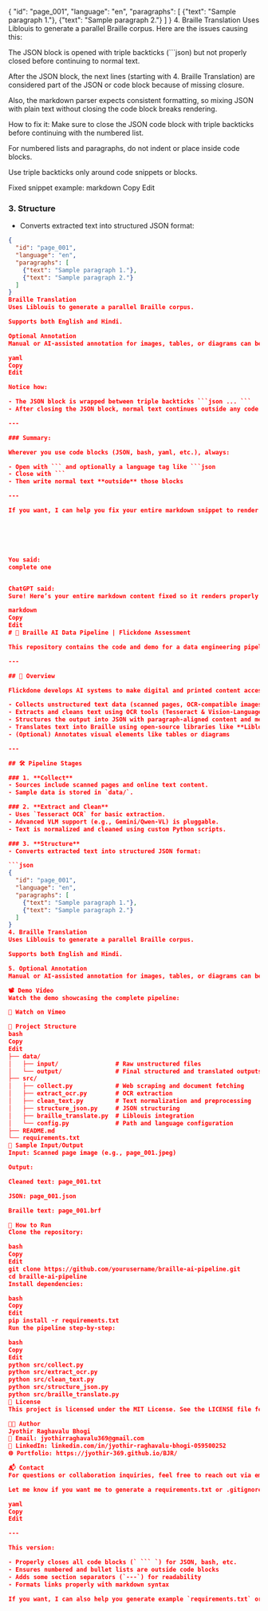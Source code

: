 {
  "id": "page_001",
  "language": "en",
  "paragraphs": [
    {"text": "Sample paragraph 1."},
    {"text": "Sample paragraph 2."}
  ]
}
4. Braille Translation
Uses Liblouis to generate a parallel Braille corpus.
Here are the issues causing this:

The JSON block is opened with triple backticks (```json) but not properly closed before continuing to normal text.

After the JSON block, the next lines (starting with 4. Braille Translation) are considered part of the JSON or code block because of missing closure.

Also, the markdown parser expects consistent formatting, so mixing JSON with plain text without closing the code block breaks rendering.

How to fix it:
Make sure to close the JSON code block with triple backticks before continuing with the numbered list.

For numbered lists and paragraphs, do not indent or place inside code blocks.

Use triple backticks only around code snippets or blocks.

Fixed snippet example:
markdown
Copy
Edit
### 3. **Structure**
- Converts extracted text into structured JSON format:

```json
{
  "id": "page_001",
  "language": "en",
  "paragraphs": [
    {"text": "Sample paragraph 1."},
    {"text": "Sample paragraph 2."}
  ]
}
Braille Translation
Uses Liblouis to generate a parallel Braille corpus.

Supports both English and Hindi.

Optional Annotation
Manual or AI-assisted annotation for images, tables, or diagrams can be added as metadata.

yaml
Copy
Edit

Notice how:

- The JSON block is wrapped between triple backticks ```json ... ```
- After closing the JSON block, normal text continues outside any code block.

---

### Summary:

Wherever you use code blocks (JSON, bash, yaml, etc.), always:

- Open with ``` and optionally a language tag like ```json
- Close with ```
- Then write normal text **outside** those blocks

---

If you want, I can help you fix your entire markdown snippet to render perfectly! Would you like me to do that?






You said:
complete one


ChatGPT said:
Sure! Here’s your entire markdown content fixed so it renders properly without the red color or code formatting issues — with all code blocks correctly opened and closed, and normal text outside code blocks:

markdown
Copy
Edit
# 🧠 Braille AI Data Pipeline | Flickdone Assessment

This repository contains the code and demo for a data engineering pipeline designed to convert unstructured text data into a structured, AI-trainable dataset for Braille translation. This was developed as part of the assessment task for the **Data Engineer (AI Data Specialist)** role at **Flickdone**.

---

## 📌 Overview

Flickdone develops AI systems to make digital and printed content accessible to the visually impaired. This project simulates a real-world data pipeline that:

- Collects unstructured text data (scanned pages, OCR-compatible images, or web content)
- Extracts and cleans text using OCR tools (Tesseract & Vision-Language Models like Gemini or Qwen VL)
- Structures the output into JSON with paragraph-aligned content and metadata
- Translates text into Braille using open-source libraries like **Liblouis**
- (Optional) Annotates visual elements like tables or diagrams

---

## 🛠️ Pipeline Stages

### 1. **Collect**
- Sources include scanned pages and online text content.
- Sample data is stored in `data/`.

### 2. **Extract and Clean**
- Uses `Tesseract OCR` for basic extraction.
- Advanced VLM support (e.g., Gemini/Qwen-VL) is pluggable.
- Text is normalized and cleaned using custom Python scripts.

### 3. **Structure**
- Converts extracted text into structured JSON format:

```json
{
  "id": "page_001",
  "language": "en",
  "paragraphs": [
    {"text": "Sample paragraph 1."},
    {"text": "Sample paragraph 2."}
  ]
}
4. Braille Translation
Uses Liblouis to generate a parallel Braille corpus.

Supports both English and Hindi.

5. Optional Annotation
Manual or AI-assisted annotation for images, tables, or diagrams can be added as metadata.

📽️ Demo Video
Watch the demo showcasing the complete pipeline:

🔗 Watch on Vimeo

📁 Project Structure
bash
Copy
Edit
├── data/
│   ├── input/                # Raw unstructured files
│   └── output/               # Final structured and translated outputs
├── src/
│   ├── collect.py            # Web scraping and document fetching
│   ├── extract_ocr.py        # OCR extraction
│   ├── clean_text.py         # Text normalization and preprocessing
│   ├── structure_json.py     # JSON structuring
│   ├── braille_translate.py  # Liblouis integration
│   └── config.py             # Path and language configuration
├── README.md
└── requirements.txt
🧪 Sample Input/Output
Input: Scanned page image (e.g., page_001.jpeg)

Output:

Cleaned text: page_001.txt

JSON: page_001.json

Braille text: page_001.brf

🚀 How to Run
Clone the repository:

bash
Copy
Edit
git clone https://github.com/yourusername/braille-ai-pipeline.git
cd braille-ai-pipeline
Install dependencies:

bash
Copy
Edit
pip install -r requirements.txt
Run the pipeline step-by-step:

bash
Copy
Edit
python src/collect.py
python src/extract_ocr.py
python src/clean_text.py
python src/structure_json.py
python src/braille_translate.py
🧾 License
This project is licensed under the MIT License. See the LICENSE file for details.

👨‍💻 Author
Jyothir Raghavalu Bhogi
📧 Email: jyothirraghavalu369@gmail.com
🔗 LinkedIn: linkedin.com/in/jyothir-raghavalu-bhogi-059500252
🌐 Portfolio: https://jyothir-369.github.io/BJR/

📬 Contact
For questions or collaboration inquiries, feel free to reach out via email or LinkedIn.

Let me know if you want me to generate a requirements.txt or .gitignore file, or help you push all this to your GitHub repo.

yaml
Copy
Edit

---

This version:

- Properly closes all code blocks (` ``` `) for JSON, bash, etc.
- Ensures numbered and bullet lists are outside code blocks
- Adds some section separators (`---`) for readability
- Formats links properly with markdown syntax

If you want, I can also help you generate example `requirements.txt` or `.gitignore` next!
